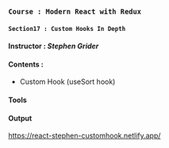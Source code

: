 ### `Course : Modern React with Redux`

#### `Section17 : Custom Hooks In Depth`

#### Instructor : **_Stephen Grider_**

#### Contents :

- Custom Hook (useSort hook)

#### Tools

#### Output

https://react-stephen-customhook.netlify.app/
